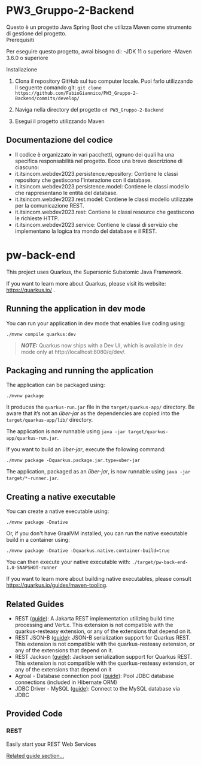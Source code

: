 # PW3_Gruppo-2-Backend

Questo è un progetto Java Spring Boot che utilizza Maven come strumento di gestione del progetto.  
Prerequisiti

Per eseguire questo progetto, avrai bisogno di:
-JDK 11 o superiore
-Maven 3.6.0 o superiore

Installazione
1) Clona il repository GitHub sul tuo computer locale. Puoi farlo utilizzando il seguente comando git:
`git clone https://github.com/FabioGiannico/PW3_Gruppo-2-Backend/commits/develop/`

2) Naviga nella directory del progetto
  `cd PW3_Gruppo-2-Backend`

3) Esegui il progetto utilizzando Maven

## Documentazione del codice

* Il codice è organizzato in vari pacchetti, ognuno dei quali ha una specifica responsabilità nel progetto. Ecco una breve descrizione di ciascuno:  
* it.itsincom.webdev2023.persistence.repository: Contiene le classi repository che gestiscono l'interazione con il database.
* it.itsincom.webdev2023.persistence.model: Contiene le classi modello che rappresentano le entità del database.
* it.itsincom.webdev2023.rest.model: Contiene le classi modello utilizzate per la comunicazione REST.
* it.itsincom.webdev2023.rest: Contiene le classi resource che gestiscono le richieste HTTP.
* it.itsincom.webdev2023.service: Contiene le classi di servizio che implementano la logica tra mondo del database e il REST.

# pw-back-end

This project uses Quarkus, the Supersonic Subatomic Java Framework.

If you want to learn more about Quarkus, please visit its website: https://quarkus.io/ .

## Running the application in dev mode

You can run your application in dev mode that enables live coding using:
```shell script
./mvnw compile quarkus:dev
```

> **_NOTE:_**  Quarkus now ships with a Dev UI, which is available in dev mode only at http://localhost:8080/q/dev/.

## Packaging and running the application

The application can be packaged using:
```shell script
./mvnw package
```
It produces the `quarkus-run.jar` file in the `target/quarkus-app/` directory.
Be aware that it’s not an _über-jar_ as the dependencies are copied into the `target/quarkus-app/lib/` directory.

The application is now runnable using `java -jar target/quarkus-app/quarkus-run.jar`.

If you want to build an _über-jar_, execute the following command:
```shell script
./mvnw package -Dquarkus.package.jar.type=uber-jar
```

The application, packaged as an _über-jar_, is now runnable using `java -jar target/*-runner.jar`.

## Creating a native executable

You can create a native executable using: 
```shell script
./mvnw package -Dnative
```

Or, if you don't have GraalVM installed, you can run the native executable build in a container using: 
```shell script
./mvnw package -Dnative -Dquarkus.native.container-build=true
```

You can then execute your native executable with: `./target/pw-back-end-1.0-SNAPSHOT-runner`

If you want to learn more about building native executables, please consult https://quarkus.io/guides/maven-tooling.

## Related Guides

- REST ([guide](https://quarkus.io/guides/rest)): A Jakarta REST implementation utilizing build time processing and Vert.x. This extension is not compatible with the quarkus-resteasy extension, or any of the extensions that depend on it.
- REST JSON-B ([guide](https://quarkus.io/guides/rest#json-serialisation)): JSON-B serialization support for Quarkus REST. This extension is not compatible with the quarkus-resteasy extension, or any of the extensions that depend on it.
- REST Jackson ([guide](https://quarkus.io/guides/rest#json-serialisation)): Jackson serialization support for Quarkus REST. This extension is not compatible with the quarkus-resteasy extension, or any of the extensions that depend on it
- Agroal - Database connection pool ([guide](https://quarkus.io/guides/datasource)): Pool JDBC database connections (included in Hibernate ORM)
- JDBC Driver - MySQL ([guide](https://quarkus.io/guides/datasource)): Connect to the MySQL database via JDBC

## Provided Code

### REST

Easily start your REST Web Services

[Related guide section...](https://quarkus.io/guides/getting-started-reactive#reactive-jax-rs-resources)
